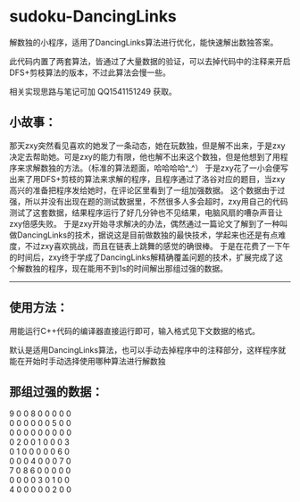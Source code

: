 # sudoku-DancingLinks
解数独的小程序，适用了DancingLinks算法进行优化，能快速解出数独答案。

此代码内置了两套算法，皆通过了大量数据的验证，可以去掉代码中的注释来开启DFS+剪枝算法的版本，不过此算法会慢一些。

相关实现思路与笔记可加 QQ1541151249 获取。

## 小故事：

那天zxy突然看见喜欢的她发了一条动态，她在玩数独，但是解不出来，于是zxy决定去帮助她。可是zxy的能力有限，他也解不出来这个数独，但是他想到了用程序来求解数独的方法。（标准的算法题面，哈哈哈哈^_^）
于是zxy花了一小会便写出来了用DFS+剪枝的算法来求解的程序，且程序通过了洛谷对应的题目，当zxy高兴的准备把程序发给她时，在评论区里看到了一组加强数据。
这个数据由于过强，所以并没有出现在题的测试数据里，不然很多人多会超时，zxy用自己的代码测试了这套数据，结果程序运行了好几分钟也不见结果，电脑风扇的嘈杂声音让zxy倍感失败。
于是zxy开始寻求解决的办法，偶然通过一篇论文了解到了一种叫做DancingLinks的技术，据说这是目前做数独的最快技术，学起来也还是有点难度，不过zxy喜欢挑战，而且在链表上跳舞的感觉的确很棒。
于是在花费了一下午的时间后，zxy终于学成了DancingLinks解精确覆盖问题的技术，扩展完成了这个解数独的程序，现在能用不到1s的时间解出那组过强的数据。

***

## 使用方法：
用能运行C++代码的编译器直接运行即可，输入格式见下文数据的格式。

默认是适用DancingLinks算法，也可以手动去掉程序中的注释部分，这样程序就能在开始时手动选择使用哪种算法进行解数独

## 那组过强的数据：

9 0 0 8 0 0 0 0 0\
0 0 0 0 0 0 5 0 0\
0 0 0 0 0 0 0 0 0\
0 2 0 0 1 0 0 0 3\
0 1 0 0 0 0 0 6 0\
0 0 0 4 0 0 0 7 0\
7 0 8 6 0 0 0 0 0\
0 0 0 0 3 0 1 0 0\
4 0 0 0 0 0 2 0 0

